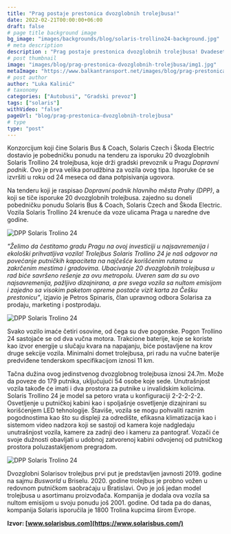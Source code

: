 ```yaml
---
title: "Prag postaje prestonica dvozglobnih trolejbusa!"
date: 2022-02-21T00:00:00+06:00
draft: false
# page title background image
bg_image: "images/backgrounds/blog/solaris-trollino24-background.jpg"
# meta description
description : "Prag postaje prestonica dvozglobnih trolejbusa! Dvadeset Solaris Trollino 24 trolejbusa za gradskog prevoznika DPP (Dopravní podnik)."
# post thumbnail
image: "images/blog/prag-prestonica-dvozglobnih-trolejbusa/img1.jpg"
metaImage: "https://www.balkantransport.net/images/blog/prag-prestonica-dvozglobnih-trolejbusa/img1.jpg"
# post author
author: "Luka Kalinić"
# taxonomy
categories: ["Autobusi", "Gradski prevoz"]
tags: ["solaris"]
withVideo: "false"
pageUrl: "blog/prag-prestonica-dvozglobnih-trolejbusa"
# type
type: "post"
---
```


Konzorcijum koji čine Solaris Bus & Coach, Solaris Czech i Škoda Electric dostavio je pobedničku ponudu na tenderu za isporuku 20 dvozglobnih Solaris Trollino 24 trolejbusa, koje drži gradski prevoznik u Pragu *Dopravní podnik*. Ovo je prva velika porudžbina za vozila ovog tipa. Isporuke će se izvršiti u roku od 24 meseca od dana potpisivanja ugovora.

Na tenderu koji je raspisao *Dopravní podnik hlavního města Prahy (DPP)*, a koji se tiče isporuke 20 dvozglobnih trolejbusa. zajedno su doneli pobedničku ponudu Solaris Bus & Coach, Solaris Czech and Škoda Electric. Vozila Solaris Trollino 24 krenuće da voze ulicama Praga u naredne dve godine.

![DPP Solaris Trolino 24](/images/blog/prag-prestonica-dvozglobnih-trolejbusa/img2.jpg "DPP Solaris Trolino 24")

*"Želimo da čestitamo gradu Pragu na ovoj investiciji u najsavremenija i ekološki prihvatljiva vozila! Trolejbus Solaris Trollino 24 je naš odgovor na povećanje putničkih kapaciteta na najčešće korišćenim rutama u zakrčenim mestima i gradovima. Ubacivanje 20 dvozglobnih trolejbusa u rad biće savršeno rešenje za ovu metropolu. Uveren sam da su ovo najsavremenija, pažljivo dizajnirana, a pre svega vozila sa nultom emisijom i zajedno sa visokim paketom opreme postaće vizit karta za Češku prestonicu"*, izjavio je Petros Spinaris, član upravnog odbora Solarisa za prodaju, marketing i postprodaju.

![DPP Solaris Trolino 24](/images/blog/prag-prestonica-dvozglobnih-trolejbusa/img3.jpg "DPP Solaris Trolino 24")

Svako vozilo imaće četiri osovine, od čega su dve pogonske. Pogon Trollino 24 sastojaće se od dva vučna motora. Trakcione baterije, koje se koriste kao izvor energije u slučaju kvara na napajanju, biće postavljene na krov druge sekcije vozila. Minimalni domet trolejbusa, pri radu na vučne baterije predviđene tenderskom specifikacijom iznosi 11 km.

Tačna dužina ovog jedinstvenog dvozglobnog trolejbusa iznosi 24.7m. Može da poveze do 179 putnika, uključujući 54 osobe koje sede. Unutrašnjost vozila takođe će imati i dva prostora za putnike u invalidskim kolicima. Solaris Trollino 24 je model sa petoro vrata u konfiguraciji 2-2-2-2-2. Osvetljenje u putničkoj kabini kao i spoljašnje osvetljenje dizajnirani su korišćenjem LED tehnologije. Štaviše, vozila se mogu pohvaliti raznim pogodnostima kao što su displeji za odredište, efikasna klimatizacija kao i sistemom video nadzora koji se sastoji od kamera koje nadgledaju unutrašnjost vozila, kamere za zadnji deo i kameru za pantograf. Vozači će svoje dužnosti obavljati u udobnoj zatvorenoj kabini odvojenoj od putničkog prostora poluzastakljenom pregradom.

![DPP Solaris Trolino 24](/images/blog/prag-prestonica-dvozglobnih-trolejbusa/img4.jpg "DPP Solaris Trolino 24")

Dvozglobni Solarisov trolejbus prvi put je predstavljen javnosti 2019. godine na sajmu *Busworld* u Briselu. 2020. godine trolejbus je probno vožen u redovnom putničkom saobraćaju u Bratislavi. Ovo je još jedan model trolejbusa u asortimanu proizvođača. Kompanija je dodala ova vozila sa nultom emisijom u svoju ponudu još 2001. godine. Od tada pa do danas, kompanija Solaris isporučila je 1800 Trolina kupcima širom Evrope.

**Izvor: [www.solarisbus.com](https://www.solarisbus.com/)**